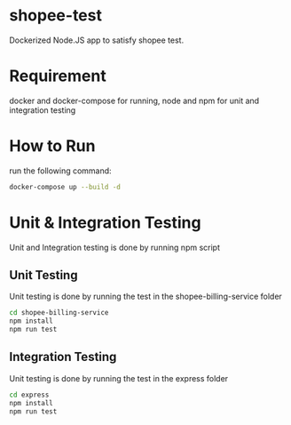 # shopee-test
Dockerized Node.JS app to satisfy shopee test. 

# Requirement
docker and docker-compose for running, node and npm for unit and integration testing

# How to Run
run the following command:

```sh
docker-compose up --build -d
```

# Unit & Integration Testing
Unit and Integration testing is done by running npm script
## Unit Testing
Unit testing is done by running the test in the shopee-billing-service folder
```sh
cd shopee-billing-service
npm install
npm run test
```
## Integration Testing
Unit testing is done by running the test in the express folder
```sh
cd express
npm install
npm run test
```
